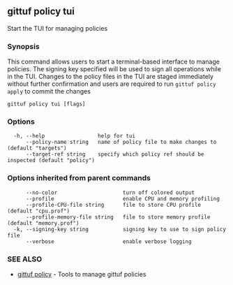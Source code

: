 ## gittuf policy tui

Start the TUI for managing policies

### Synopsis

This command allows users to start a terminal-based interface to manage policies. The signing key specified will be used to sign all operations while in the TUI. Changes to the policy files in the TUI are staged immediately without further confirmation and users are required to run `gittuf policy apply` to commit the changes

```
gittuf policy tui [flags]
```

### Options

```
  -h, --help                 help for tui
      --policy-name string   name of policy file to make changes to (default "targets")
      --target-ref string    specify which policy ref should be inspected (default "policy")
```

### Options inherited from parent commands

```
      --no-color                     turn off colored output
      --profile                      enable CPU and memory profiling
      --profile-CPU-file string      file to store CPU profile (default "cpu.prof")
      --profile-memory-file string   file to store memory profile (default "memory.prof")
  -k, --signing-key string           signing key to use to sign policy file
      --verbose                      enable verbose logging
```

### SEE ALSO

* [gittuf policy](gittuf_policy.md)	 - Tools to manage gittuf policies

